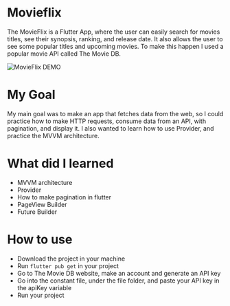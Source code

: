# Movieflix

The MovieFlix is a Flutter App, where the user can easily search for movies titles, see their synopsis, ranking, and release date. It also allows the user to see some popular titles and upcoming movies.
To make this happen I used a popular movie API called The Movie DB.

![MovieFlix DEMO](gif/demo-movieflix.gif)

# My Goal
My main goal was to make an app that fetches data from the web, so I could practice how to make HTTP requests, consume data from an API, with pagination, and display it. I also wanted to learn how to use Provider, and practice the MVVM architecture.

# What did I learned
- MVVM architecture
- Provider
- How to make pagination in flutter
- PageView Builder
- Future Builder

# How to use
- Download the project in your machine
- Run `flutter pub get` in your project
- Go to The Movie DB website, make an account and generate an API key
- Go into the constant file, under the file folder, and paste your API key in the apiKey variable
- Run your project

